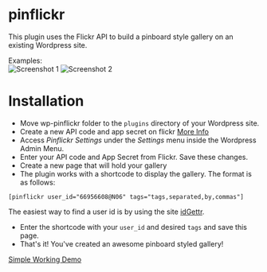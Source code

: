pinflickr
=========

This plugin uses the Flickr API to build a pinboard style gallery on an existing Wordpress site.

Examples:  
![Screenshot 1](http://i.imgur.com/DxAHfvp.jpg)
![Screenshot 2](http://i.imgur.com/vzB3ljs.jpg)

Installation
==  

- Move wp-pinflickr folder to the `plugins` directory of your Wordpress site.  
- Create a new API code and app secret on flickr [More Info](http://www.flickr.com/services/developer/api/)  
- Access *Pinflickr Settings* under the *Settings* menu inside the Wordpress Admin Menu.  
- Enter your API code and App Secret from Flickr. Save these changes. 
- Create a new page that will hold your gallery  
- The plugin works with a shortcode to display the gallery. The format is as follows:  

`[pinflickr user_id="66956608@N06" tags="tags,separated,by,commas"]`

The easiest way to find a user id is by using the site [idGettr](http://idgettr.com/).  

- Enter the shortcode with your `user_id` and desired `tags` and save this page.  
- That's it! You've created an awesome pinboard styled gallery! 

[Simple Working Demo](http://oh.lc/wordpress/pinflickr-gallery/)